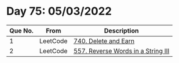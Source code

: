 # Day 75: 05/03/2022

| Que No. | From | Description |
| --- | --- | --- |
| 1 | LeetCode | [740. Delete and Earn](https://leetcode.com/problems/delete-and-earn/) |
| 2 | LeetCode | [557. Reverse Words in a String III](https://leetcode.com/problems/reverse-words-in-a-string-iii/) |
